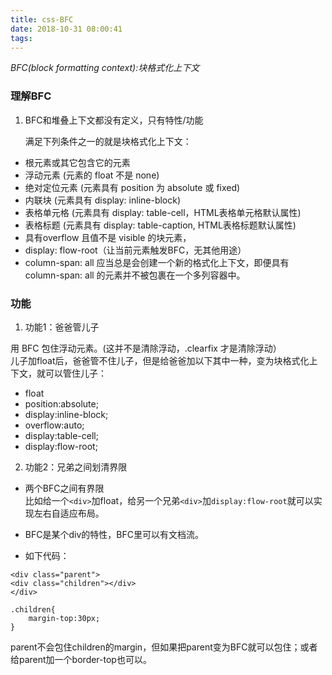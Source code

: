 ```yaml
---
title: css-BFC
date: 2018-10-31 08:00:41
tags:
---
```

*BFC(block formatting context):块格式化上下文*

### 理解BFC

1. BFC和堆叠上下文都没有定义，只有特性/功能
   
   满足下列条件之一的就是块格式化上下文：
   
  - 根元素或其它包含它的元素
  - 浮动元素 (元素的 float 不是 none)
  - 绝对定位元素 (元素具有 position 为 absolute 或 fixed)
  - 内联块 (元素具有 display: inline-block)
  - 表格单元格 (元素具有 display: table-cell，HTML表格单元格默认属性)
  - 表格标题 (元素具有 display: table-caption, HTML表格标题默认属性)
  - 具有overflow 且值不是 visible 的块元素，
  - display: flow-root（让当前元素触发BFC，无其他用途）
  - column-span: all 应当总是会创建一个新的格式化上下文，即便具有 column-span: all 的元素并不被包裹在一个多列容器中。

### 功能

1. 功能1：爸爸管儿子

用 BFC 包住浮动元素。(这并不是清除浮动，.clearfix 才是清除浮动）<br>
儿子加float后，爸爸管不住儿子，但是给爸爸加以下其中一种，变为块格式化上下文，就可以管住儿子：

- float
- position:absolute;
- display:inline-block;
- overflow:auto;
- display:table-cell;
- display:flow-root;

2. 功能2：兄弟之间划清界限
   
- 两个BFC之间有界限<br>
  比如给一个`<div>`加float，给另一个兄弟`<div>`加`display:flow-root`就可以实现左右自适应布局。
  
- BFC是某个div的特性，BFC里可以有文档流。

- 如下代码：
```
<div class="parent">
<div class="children"></div>
</div>

.children{
    margin-top:30px;
}
```
parent不会包住children的margin，但如果把parent变为BFC就可以包住；或者给parent加一个border-top也可以。


